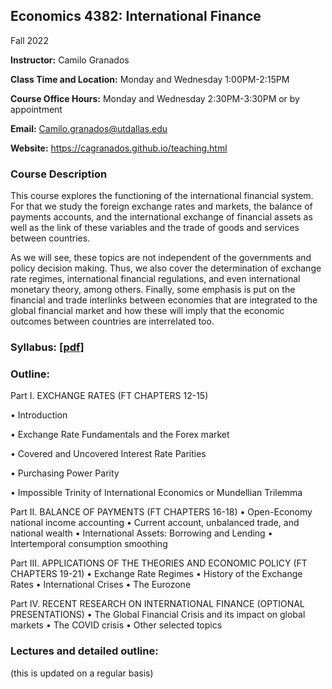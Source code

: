 ## Economics 4382: International Finance
Fall 2022

**Instructor:** Camilo Granados

**Class Time and Location:** Monday and Wednesday 1:00PM-2:15PM 

**Course Office Hours:**  Monday and Wednesday 2:30PM-3:30PM  or by appointment

**Email:** Camilo.granados@utdallas.edu

**Website:** https://cagranados.github.io/teaching.html


### Course Description

This course explores the functioning of the international financial system. For that we study the foreign exchange rates and markets, the balance of payments accounts, and the international exchange of financial assets as well as the link of these variables and the trade of goods and services between countries. 

As we will see, these topics are not independent of the governments and policy decision making. Thus, we also cover the determination of exchange rate regimes, international financial regulations, and even international monetary theory, among others. Finally, some emphasis is put on the financial and trade interlinks between economies that are integrated to the global financial market and how these will imply that the economic outcomes between countries are interrelated too.


### Syllabus:  <a href="https://cagranados.github.io/teaching/IntFinanceFall22_syllabus"><u>[pdf]</u></a>


### Outline:

Part I. EXCHANGE RATES (FT CHAPTERS 12-15)

•	Introduction

•	Exchange Rate Fundamentals and the Forex market

•	Covered and Uncovered Interest Rate Parities

•	Purchasing Power Parity

•	Impossible Trinity of International Economics or Mundellian Trilemma

Part II. BALANCE OF PAYMENTS (FT CHAPTERS 16-18)
•	Open-Economy national income accounting
•	Current account, unbalanced trade, and national wealth
•	International Assets: Borrowing and Lending
•	Intertemporal consumption smoothing

Part III. APPLICATIONS OF THE THEORIES AND ECONOMIC POLICY (FT CHAPTERS 19-21)
•	Exchange Rate Regimes
•	History of the Exchange Rates
•	International Crises
•	The Eurozone

Part IV. RECENT RESEARCH ON INTERNATIONAL FINANCE (OPTIONAL PRESENTATIONS)
•	The Global Financial Crisis and its impact on global markets
•	The COVID crisis 
•	Other selected topics



### Lectures and detailed outline: 
(this is updated on a regular basis)
